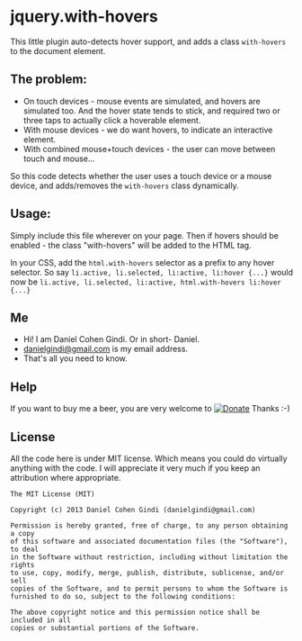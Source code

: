 jquery.with-hovers
==================

This little plugin auto-detects hover support, and adds a class `with-hovers` to the document element.

## The problem:

* On touch devices - mouse events are simulated, and hovers are simulated too. And the hover state tends to stick, and required two or three taps to actually click a hoverable element.
* With mouse devices - we do want hovers, to indicate an interactive element.
* With combined mouse+touch devices - the user can move between touch and mouse...

So this code detects whether the user uses a touch device or a mouse device, and adds/removes the `with-hovers` class dynamically.

## Usage:

Simply include this file wherever on your page. Then if hovers should be enabled - the class "with-hovers" will be added to the HTML tag.

In your CSS, add the `html.with-hovers` selector as a prefix to any hover selector.
So say `li.active, li.selected, li:active, li:hover {...}` would now be `li.active, li.selected, li:active, html.with-hovers li:hover {...}`

## Me
* Hi! I am Daniel Cohen Gindi. Or in short- Daniel.
* danielgindi@gmail.com is my email address.
* That's all you need to know.

## Help

If you want to buy me a beer, you are very welcome to
[![Donate](https://www.paypalobjects.com/en_US/i/btn/btn_donate_LG.gif)](https://www.paypal.com/cgi-bin/webscr?cmd=_s-xclick&hosted_button_id=45T5QNATLCPS2)
 Thanks :-)

## License

All the code here is under MIT license. Which means you could do virtually anything with the code.
I will appreciate it very much if you keep an attribution where appropriate.

    The MIT License (MIT)

    Copyright (c) 2013 Daniel Cohen Gindi (danielgindi@gmail.com)

    Permission is hereby granted, free of charge, to any person obtaining a copy
    of this software and associated documentation files (the "Software"), to deal
    in the Software without restriction, including without limitation the rights
    to use, copy, modify, merge, publish, distribute, sublicense, and/or sell
    copies of the Software, and to permit persons to whom the Software is
    furnished to do so, subject to the following conditions:

    The above copyright notice and this permission notice shall be included in all
    copies or substantial portions of the Software.
